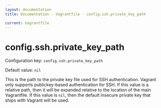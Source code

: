 ```yaml
---
layout: documentation
title: Documentation - Vagrantfile - config.ssh.private_key_path

current: Vagrantfile
---
```

# config.ssh.private_key_path

Configuration key: `config.ssh.private_key_path`

Default value: `nil`

This is the path to the private key file used for SSH authentication.
Vagrant only supports publickey-based authentication for SSH. If this value
is a relative path, then it will be expanded relative to the location of
the main Vagrantfile. If this value is `nil`, then the default insecure
private key that ships with Vagrant will be used.

